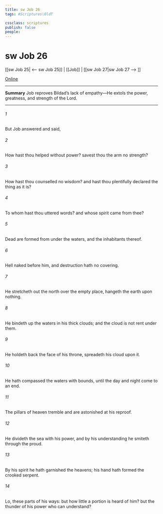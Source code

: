 ```yaml
---
title: sw Job 26
tags: #Scriptures\OldT

cssclass: scriptures
publish: false
people:
---
```


# sw Job 26
[[sw Job 25| <-- sw Job 25]] | [[Job]] | [[sw Job 27|sw Job 27 --> ]]

[Online](https://churchofjesuschrist.org/study/scriptures/ot/job/26?lang=eng)

---
__Summary__
Job reproves Bildad’s lack of empathy—He extols the power, greatness, and strength of the Lord.

---
###### 1 
But Job answered and said,

###### 2 
How hast thou helped  without power?  savest thou the arm  no strength?

###### 3 
How hast thou counselled  no wisdom? and  hast thou plentifully declared the thing as it is?

###### 4 
To whom hast thou uttered words? and whose spirit came from thee?

###### 5 
Dead  are formed from under the waters, and the inhabitants thereof.

###### 6 
Hell  naked before him, and destruction hath no covering.

###### 7 
He stretcheth out the north over the empty place,  hangeth the earth upon nothing.

###### 8 
He bindeth up the waters in his thick clouds; and the cloud is not rent under them.

###### 9 
He holdeth back the face of his throne,  spreadeth his cloud upon it.

###### 10 
He hath compassed the waters with bounds, until the day and night come to an end.

###### 11 
The pillars of heaven tremble and are astonished at his reproof.

###### 12 
He divideth the sea with his power, and by his understanding he smiteth through the proud.

###### 13 
By his spirit he hath garnished the heavens; his hand hath formed the crooked serpent.

###### 14 
Lo, these  parts of his ways: but how little a portion is heard of him? but the thunder of his power who can understand?

